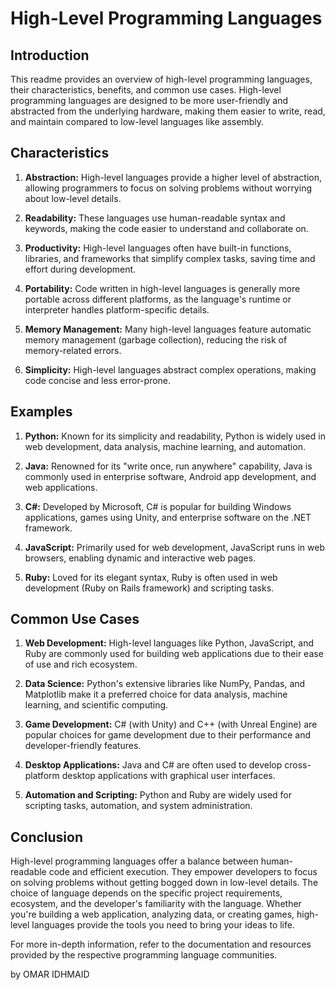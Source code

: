 # High-Level Programming Languages

## Introduction

This readme provides an overview of high-level programming languages, their characteristics, benefits, and common use cases. High-level programming languages are designed to be more user-friendly and abstracted from the underlying hardware, making them easier to write, read, and maintain compared to low-level languages like assembly.

## Characteristics

1. **Abstraction:** High-level languages provide a higher level of abstraction, allowing programmers to focus on solving problems without worrying about low-level details.

2. **Readability:** These languages use human-readable syntax and keywords, making the code easier to understand and collaborate on.

3. **Productivity:** High-level languages often have built-in functions, libraries, and frameworks that simplify complex tasks, saving time and effort during development.

4. **Portability:** Code written in high-level languages is generally more portable across different platforms, as the language's runtime or interpreter handles platform-specific details.

5. **Memory Management:** Many high-level languages feature automatic memory management (garbage collection), reducing the risk of memory-related errors.

6. **Simplicity:** High-level languages abstract complex operations, making code concise and less error-prone.

## Examples

1. **Python:** Known for its simplicity and readability, Python is widely used in web development, data analysis, machine learning, and automation.

2. **Java:** Renowned for its "write once, run anywhere" capability, Java is commonly used in enterprise software, Android app development, and web applications.

3. **C#:** Developed by Microsoft, C# is popular for building Windows applications, games using Unity, and enterprise software on the .NET framework.

4. **JavaScript:** Primarily used for web development, JavaScript runs in web browsers, enabling dynamic and interactive web pages.

5. **Ruby:** Loved for its elegant syntax, Ruby is often used in web development (Ruby on Rails framework) and scripting tasks.

## Common Use Cases

1. **Web Development:** High-level languages like Python, JavaScript, and Ruby are commonly used for building web applications due to their ease of use and rich ecosystem.

2. **Data Science:** Python's extensive libraries like NumPy, Pandas, and Matplotlib make it a preferred choice for data analysis, machine learning, and scientific computing.

3. **Game Development:** C# (with Unity) and C++ (with Unreal Engine) are popular choices for game development due to their performance and developer-friendly features.

4. **Desktop Applications:** Java and C# are often used to develop cross-platform desktop applications with graphical user interfaces.

5. **Automation and Scripting:** Python and Ruby are widely used for scripting tasks, automation, and system administration.

## Conclusion

High-level programming languages offer a balance between human-readable code and efficient execution. They empower developers to focus on solving problems without getting bogged down in low-level details. The choice of language depends on the specific project requirements, ecosystem, and the developer's familiarity with the language. Whether you're building a web application, analyzing data, or creating games, high-level languages provide the tools you need to bring your ideas to life.

For more in-depth information, refer to the documentation and resources provided by the respective programming language communities.

by OMAR IDHMAID
